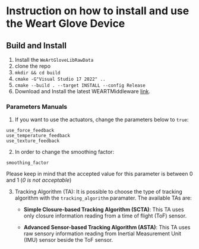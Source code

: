 # Instruction on how to install and use the Weart Glove Device

## Build and Install

1. Install the `WeArtGloveLibRawData`
2. clone the repo
3. `mkdir && cd build`
4. `cmake -G"Visual Studio 17 2022" ..`
5. `cmake --build . --target INSTALL --config Release`
6. Download and Install the latest WEARTMiddleware [link](https://weart.it/developer-guide/).

### Parameters Manuals

1. If you want to use the actuators, change the parameters below to `true`:

```text
use_force_feedback
use_temperature_feedback 
use_texture_feedback
```

2. In order to change the smoothing factor:

```text
smoothing_factor
```

Please keep in mind that the accepted value for this parameter is between 0 and 1 (_0 is not acceptable_)

3. Tracking Algorithm (TA):
It is possible to choose the type of tracking algorithm with the `tracking_algorithm` paramater. The available TAs are:
    - **Simple Closure-based Tracking Algorithm (SCTA)**: This TA uses only closure information reading from a time of flight (ToF) sensor.

    - **Advanced Sensor-based Tracking Algorithm (ASTA)**: This TA uses raw sensory information reading from Inertial Measurement Unit (IMU) sensor beside the ToF sensor.

